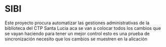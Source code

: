 # SIBI
Este proyecto procura automatizar las gestiones administrativas de la biblioteca del CTP Santa Lucia
aca se van a colocar todos los cambios que se vayan haciendo para tener un mejor control 
esto es una prueba de sincronización 
necesito que los cambios se muestren en la alicación 